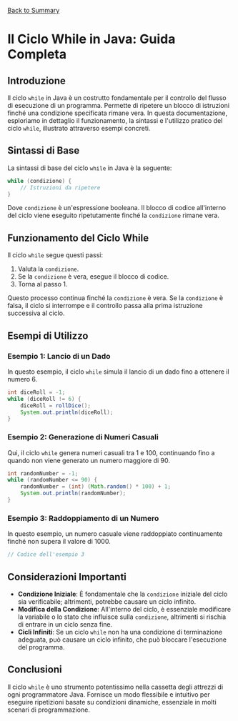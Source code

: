 [Back to Summary](../Summary.md)

# Il Ciclo While in Java: Guida Completa

## Introduzione
Il ciclo `while` in Java è un costrutto fondamentale per il controllo del flusso di esecuzione di un programma. Permette di ripetere un blocco di istruzioni finché una condizione specificata rimane vera. In questa documentazione, esploriamo in dettaglio il funzionamento, la sintassi e l'utilizzo pratico del ciclo `while`, illustrato attraverso esempi concreti.

## Sintassi di Base
La sintassi di base del ciclo `while` in Java è la seguente:

```java
while (condizione) {
    // Istruzioni da ripetere
}
```

Dove `condizione` è un'espressione booleana. Il blocco di codice all'interno del ciclo viene eseguito ripetutamente finché la `condizione` rimane vera.

## Funzionamento del Ciclo While
Il ciclo `while` segue questi passi:
1. Valuta la `condizione`.
2. Se la `condizione` è vera, esegue il blocco di codice.
3. Torna al passo 1.

Questo processo continua finché la `condizione` è vera. Se la `condizione` è falsa, il ciclo si interrompe e il controllo passa alla prima istruzione successiva al ciclo.

## Esempi di Utilizzo
### Esempio 1: Lancio di un Dado
In questo esempio, il ciclo `while` simula il lancio di un dado fino a ottenere il numero 6.

```java
int diceRoll = -1;
while (diceRoll != 6) {
    diceRoll = rollDice();
    System.out.println(diceRoll);
}
```

### Esempio 2: Generazione di Numeri Casuali
Qui, il ciclo `while` genera numeri casuali tra 1 e 100, continuando fino a quando non viene generato un numero maggiore di 90.

```java
int randomNumber = -1;
while (randomNumber <= 90) {
    randomNumber = (int) (Math.random() * 100) + 1;
    System.out.println(randomNumber);
}
```

### Esempio 3: Raddoppiamento di un Numero
In questo esempio, un numero casuale viene raddoppiato continuamente finché non supera il valore di 1000.

```java
// Codice dell'esempio 3
```

## Considerazioni Importanti
- **Condizione Iniziale**: È fondamentale che la `condizione` iniziale del ciclo sia verificabile; altrimenti, potrebbe causare un ciclo infinito.
- **Modifica della Condizione**: All'interno del ciclo, è essenziale modificare la variabile o lo stato che influisce sulla `condizione`, altrimenti si rischia di entrare in un ciclo senza fine.
- **Cicli Infiniti**: Se un ciclo `while` non ha una condizione di terminazione adeguata, può causare un ciclo infinito, che può bloccare l'esecuzione del programma.

## Conclusioni
Il ciclo `while` è uno strumento potentissimo nella cassetta degli attrezzi di ogni programmatore Java. Fornisce un modo flessibile e intuitivo per eseguire ripetizioni basate su condizioni dinamiche, essenziale in molti scenari di programmazione.

